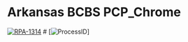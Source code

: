 # Arkansas BCBS PCP_Chrome

[![RPA-1314](href="/browse/RPA-1314")](https://jira.ssnc.global/browse/RPA-1314)                                                  # [![ProcessID](href="/browse/ProcessId-196")]








 
